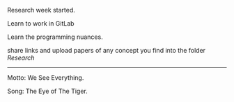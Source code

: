Research week started.

Learn to work in GitLab

Learn the programming nuances.

share links and upload papers of any concept you find into the folder *Research*


_____________________________
Motto: We See Everything.

Song: The Eye of The Tiger.